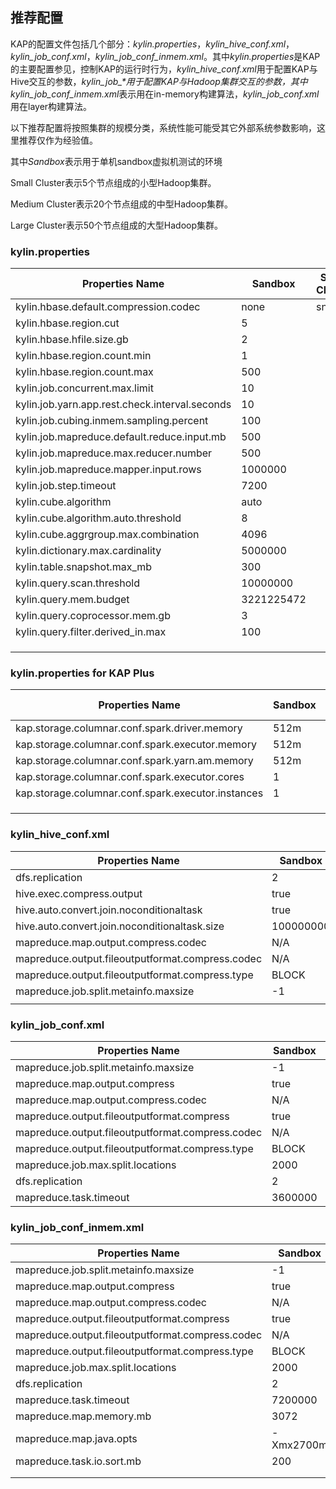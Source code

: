 ## 推荐配置

KAP的配置文件包括几个部分：*kylin.properties*，*kylin_hive_conf.xml*，*kylin_job_conf.xml*，*kylin_job_conf_inmem.xml*。其中*kylin.properties*是KAP的主要配置参见，控制KAP的运行时行为，*kylin_hive_conf.xml*用于配置KAP与Hive交互的参数，*kylin_job_\**用于配置KAP与Hadoop集群交互的参数，其中*kylin_job_conf_inmem.xml*表示用在in-memory构建算法，*kylin_job_conf.xml*用在layer构建算法。

以下推荐配置将按照集群的规模分类，系统性能可能受其它外部系统参数影响，这里推荐仅作为经验值。

其中*Sandbox*表示用于单机sandbox虚拟机测试的环境

Small Cluster表示5个节点组成的小型Hadoop集群。

Medium Cluster表示20个节点组成的中型Hadoop集群。

Large Cluster表示50个节点组成的大型Hadoop集群。

### kylin.properties

| Properties Name                          | Sandbox    | Small Cluster | Medium Cluster | Large Cluster |
| ---------------------------------------- | ---------- | ------------- | -------------- | ------------- |
| kylin.hbase.default.compression.codec    | none       | snappy        | snappy         | snappy        |
| kylin.hbase.region.cut                   | 5          |               |                |               |
| kylin.hbase.hfile.size.gb                | 2          |               |                |               |
| kylin.hbase.region.count.min             | 1          |               |                |               |
| kylin.hbase.region.count.max             | 500        |               |                |               |
| kylin.job.concurrent.max.limit           | 10         |               |                |               |
| kylin.job.yarn.app.rest.check.interval.seconds | 10         |               |                |               |
| kylin.job.cubing.inmem.sampling.percent  | 100        |               |                |               |
| kylin.job.mapreduce.default.reduce.input.mb | 500        |               |                |               |
| kylin.job.mapreduce.max.reducer.number   | 500        |               |                |               |
| kylin.job.mapreduce.mapper.input.rows    | 1000000    |               |                |               |
| kylin.job.step.timeout                   | 7200       |               |                |               |
| kylin.cube.algorithm                     | auto       |               |                |               |
| kylin.cube.algorithm.auto.threshold      | 8          |               |                |               |
| kylin.cube.aggrgroup.max.combination     | 4096       |               |                |               |
| kylin.dictionary.max.cardinality         | 5000000    |               |                |               |
| kylin.table.snapshot.max_mb              | 300        |               |                |               |
| kylin.query.scan.threshold               | 10000000   |               |                |               |
| kylin.query.mem.budget                   | 3221225472 |               |                |               |
| kylin.query.coprocessor.mem.gb           | 3          |               |                |               |
| kylin.query.filter.derived_in.max        | 100        |               |                |               |
|                                          |            |               |                |               |
|                                          |            |               |                |               |
|                                          |            |               |                |               |



### kylin.properties for KAP Plus

| Properties Name                          | Sandbox | Small Cluster | Medium Cluster | Large Cluster |
| ---------------------------------------- | ------- | ------------- | -------------- | ------------- |
| kap.storage.columnar.conf.spark.driver.memory | 512m    |               |                |               |
| kap.storage.columnar.conf.spark.executor.memory | 512m    |               |                |               |
| kap.storage.columnar.conf.spark.yarn.am.memory | 512m    |               |                |               |
| kap.storage.columnar.conf.spark.executor.cores | 1       |               |                |               |
| kap.storage.columnar.conf.spark.executor.instances | 1       |               |                |               |
|                                          |         |               |                |               |
|                                          |         |               |                |               |
|                                          |         |               |                |               |



### kylin_hive_conf.xml

| Properties Name                          | Sandbox   | Small Cluster                            | Medium Cluster                           | Large Cluster                            |
| ---------------------------------------- | --------- | ---------------------------------------- | ---------------------------------------- | ---------------------------------------- |
| dfs.replication                          | 2         |                                          |                                          |                                          |
| hive.exec.compress.output                | true      |                                          |                                          |                                          |
| hive.auto.convert.join.noconditionaltask | true      |                                          |                                          |                                          |
| hive.auto.convert.join.noconditionaltask.size | 100000000 |                                          |                                          |                                          |
| mapreduce.map.output.compress.codec      | N/A       | org.apache.hadoop.io.compress.SnappyCodec | org.apache.hadoop.io.compress.SnappyCodec | org.apache.hadoop.io.compress.SnappyCodec |
| mapreduce.output.fileoutputformat.compress.codec | N/A       | org.apache.hadoop.io.compress.SnappyCodec | org.apache.hadoop.io.compress.SnappyCodec | org.apache.hadoop.io.compress.SnappyCodec |
| mapreduce.output.fileoutputformat.compress.type | BLOCK     |                                          |                                          |                                          |
| mapreduce.job.split.metainfo.maxsize     | -1        |                                          |                                          |                                          |
|                                          |           |                                          |                                          |                                          |

### kylin_job_conf.xml

| Properties Name                          | Sandbox | Small Cluster                            | Medium Cluster                           | Large Cluster                            |
| ---------------------------------------- | ------- | ---------------------------------------- | ---------------------------------------- | ---------------------------------------- |
| mapreduce.job.split.metainfo.maxsize     | -1      |                                          |                                          |                                          |
| mapreduce.map.output.compress            | true    |                                          |                                          |                                          |
| mapreduce.map.output.compress.codec      | N/A     | org.apache.hadoop.io.compress.SnappyCodec | org.apache.hadoop.io.compress.SnappyCodec | org.apache.hadoop.io.compress.SnappyCodec |
| mapreduce.output.fileoutputformat.compress | true    |                                          |                                          |                                          |
| mapreduce.output.fileoutputformat.compress.codec | N/A     | org.apache.hadoop.io.compress.SnappyCodec | org.apache.hadoop.io.compress.SnappyCodec | org.apache.hadoop.io.compress.SnappyCodec |
| mapreduce.output.fileoutputformat.compress.type | BLOCK   |                                          |                                          |                                          |
| mapreduce.job.max.split.locations        | 2000    |                                          |                                          |                                          |
| dfs.replication                          | 2       |                                          |                                          |                                          |
| mapreduce.task.timeout                   | 3600000 |                                          |                                          |                                          |

### kylin_job_conf_inmem.xml

| Properties Name                          | Sandbox   | Small Cluster                            | Medium Cluster                           | Large Cluster                            |
| ---------------------------------------- | --------- | ---------------------------------------- | ---------------------------------------- | ---------------------------------------- |
| mapreduce.job.split.metainfo.maxsize     | -1        |                                          |                                          |                                          |
| mapreduce.map.output.compress            | true      |                                          |                                          |                                          |
| mapreduce.map.output.compress.codec      | N/A       | org.apache.hadoop.io.compress.SnappyCodec | org.apache.hadoop.io.compress.SnappyCodec | org.apache.hadoop.io.compress.SnappyCodec |
| mapreduce.output.fileoutputformat.compress | true      |                                          |                                          |                                          |
| mapreduce.output.fileoutputformat.compress.codec | N/A       | org.apache.hadoop.io.compress.SnappyCodec | org.apache.hadoop.io.compress.SnappyCodec | org.apache.hadoop.io.compress.SnappyCodec |
| mapreduce.output.fileoutputformat.compress.type | BLOCK     |                                          |                                          |                                          |
| mapreduce.job.max.split.locations        | 2000      |                                          |                                          |                                          |
| dfs.replication                          | 2         |                                          |                                          |                                          |
| mapreduce.task.timeout                   | 7200000   |                                          |                                          |                                          |
| mapreduce.map.memory.mb                  | 3072      |                                          |                                          |                                          |
| mapreduce.map.java.opts                  | -Xmx2700m |                                          |                                          |                                          |
| mapreduce.task.io.sort.mb                | 200       |                                          |                                          |                                          |
|                                          |           |                                          |                                          |                                          |
|                                          |           |                                          |                                          |                                          |



